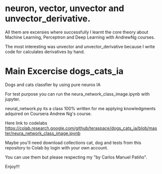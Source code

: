 # neuron, vector, unvector and unvector_derivative.

All them are excersies where successfully I learnt the core theory about Machine Learning, Perceptron and Deep Learning with AndrewNg courses.

The most interesting was unvector and unvector_derivative because I write code for calculates derivatives by hand.


# Main Excercise dogs_cats_ia
Dogs and cats classfier by using pure neuros IA

For test purpose you can run the neura_network_class_image.ipynb with jupyter.

neural_network.py its a class 100% written for me applying knowledgments adquired on Coursera Andrew Ng's course.



Here link to codelabs https://colab.research.google.com/github/teraspace/dogs_cats_ia/blob/master/neura_network_class_image.ipynb

Maybe you'll need download collections cat, dog and tests from this repository to Colab by login with your own account.



You can use them but please respecting my "by Carlos Manuel Patiño".

Enjoy!!!


